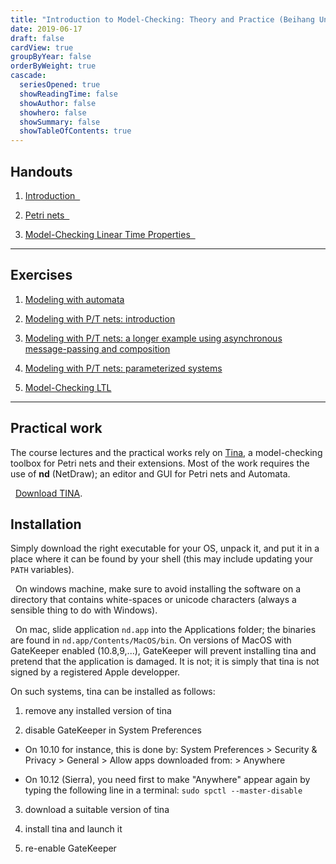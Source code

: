 ```yaml
---
title: "Introduction to Model-Checking: Theory and Practice (Beihang University)" 
date: 2019-06-17
draft: false
cardView: true
groupByYear: false
orderByWeight: true
cascade:
  seriesOpened: true
  showReadingTime: false
  showAuthor: false
  showhero: false
  showSummary: false
  showTableOfContents: true
---
```


## Handouts

1. [Introduction &nbsp; <i class="far fa-file-pdf"></i>](./files/MCC-1-Introduction.pdf)

2. [Petri nets &nbsp; <i class="far fa-file-pdf"></i>](./files/MCC-2-Petri.pdf)

3. [Model-Checking Linear Time Properties &nbsp; <i class="far fa-file-pdf"></i>](./files/MCC-3-LTL.pdf)

---

## Exercises

1. [Modeling with automata](./tp1/) &nbsp; [<i class="far fa-file-pdf"></i>](./files/tp1.pdf)

2. [Modeling with P/T nets: introduction](./tp2/) &nbsp; [<i class="far fa-file-pdf"></i>](./files/tp2.pdf)

3. [Modeling with P/T nets: a longer example using asynchronous message-passing and composition](./tp3/) &nbsp; [<i class="far fa-file-pdf"></i>](./files/tp3.pdf)

4. [Modeling with P/T nets: parameterized systems](./tp4/) &nbsp; [<i class="far fa-file-pdf"></i>](./files/tp4.pdf)

5. [Model-Checking LTL](./tp5/) &nbsp; [<i class="far fa-file-pdf"></i>](./files/tp5.pdf)

---

## Practical work

The course lectures and the practical works rely on
[Tina](http://projects.laas.fr/tina/index.php), a model-checking toolbox for
Petri nets and their extensions. Most of the work requires the use of __nd__
(NetDraw); an editor and GUI for Petri nets and Automata.

<i class="fas fa-download fa-2x"></i> &nbsp; [Download
TINA](http://projects.laas.fr/tina/download.php).

## Installation

Simply download the right executable for your OS, unpack it, and put it in a
place where it can be found by your shell (this may include updating your
``PATH`` variables).

<i class="fab fa-windows fa-2x"></i> &nbsp; On windows machine, make sure to
avoid installing the software on a directory that contains white-spaces or
unicode characters (always a sensible thing to do with Windows).

<i class="fab fa-apple fa-2x"></i> &nbsp; On mac, slide application ``nd.app``
into the Applications folder; the binaries are found in
``nd.app/Contents/MacOS/bin``. On versions of MacOS with GateKeeper enabled
(10.8,9,...), GateKeeper will prevent installing tina and pretend that the
application is damaged. It is not; it is simply that tina is not signed by a
registered Apple developper.

On such systems, tina can be installed as follows:

1. remove any installed version of tina

2. disable GateKeeper in System Preferences

* On 10.10 for instance, this is done by: System Preferences > Security &
    Privacy > General > Allow apps downloaded from: > Anywhere

* On 10.12 (Sierra), you need first to make "Anywhere" appear again by typing
    the following line in a terminal: ``sudo spctl --master-disable``

3. download a suitable version of tina

4. install tina and launch it

5. re-enable GateKeeper
